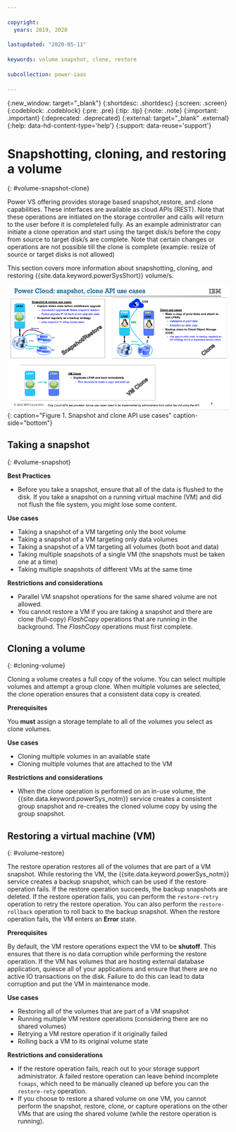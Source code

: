 ```yaml
---

copyright:
  years: 2019, 2020

lastupdated: "2020-05-11"

keywords: volume snapshot, clone, restore

subcollection: power-iaas

---
```


{:new_window: target="_blank"}
{:shortdesc: .shortdesc}
{:screen: .screen}
{:codeblock: .codeblock}
{:pre: .pre}
{:tip: .tip}
{:note: .note}
{:important: .important}
{:deprecated: .deprecated}
{:external: target="_blank" .external}
{:help: data-hd-content-type='help'}
{:support: data-reuse='support'}

# Snapshotting, cloning, and restoring a volume
{: #volume-snapshot-clone}

Power VS offering provides storage based snapshot,restore, and clone capabilities. These interfaces are available as cloud APIs (REST). Note that these operations are initiated on the storage controller and calls will return to the user before it is completeled fully. As an example administrator can initiate a clone operation and start using the target disk/s before the copy from source to target disk/s are complete. Note that certain changes or operations are not possible till the clone is complete (example: resize of source or target disks is not allowed)

This section covers more information about snapshotting, cloning, and restoring {{site.data.keyword.powerSysShort}} volume/s.

![Snapshot and clone API use cases](./images/snapshot-clone-use-cases.png "Snapshot and clone API use cases"){: caption="Figure 1. Snapshot and clone API use cases" caption-side="bottom"}

## Taking a snapshot
{: #volume-snapshot}

**Best Practices**

- Before you take a snapshot, ensure that all of the data is flushed to the disk. If you take a snapshot on a running virtual machine (VM) and did not flush the file system, you might lose some content.

**Use cases**

- Taking a snapshot of a VM targeting only the boot volume
- Taking a snapshot of a VM targeting only data volumes
- Taking a snapshot of a VM targeting all volumes (both boot and data)
- Taking multiple snapshots of a single VM (the snapshots must be taken one at a time)
- Taking multiple snapshots of different VMs at the same time

**Restrictions and considerations**

- Parallel VM snapshot operations for the same shared volume are not allowed.
- You cannot restore a VM if you are taking a snapshot and there are clone (full-copy) *FlashCopy* operations that are running in the background. The *FlashCopy* operations must first complete.

## Cloning a volume
{: #cloning-volume}

Cloning a volume creates a full copy of the volume. You can select multiple volumes and attempt a group clone. When multiple volumes are selected, the clone operation ensures that a consistent data copy is created.

**Prerequisites**

You **must** assign a storage template to all of the volumes you select as clone volumes.

**Use cases**

- Cloning multiple volumes in an available state
- Cloning multiple volumes that are attached to the VM

**Restrictions and considerations**

- When the clone operation is performed on an in-use volume, the {{site.data.keyword.powerSys_notm}} service creates a consistent group snapshot and re-creates the cloned volume copy by using the group snapshot.

## Restoring a virtual machine (VM)
{: #volume-restore}

The restore operation restores all of the volumes that are part of a VM snapshot. While restoring the VM, the {{site.data.keyword.powerSys_notm}} service creates a backup snapshot, which can be used if the restore operation fails. If the restore operation succeeds, the backup snapshots are deleted. If the restore operation fails, you can perform the `restore-retry` operation to retry the restore operation. You can also perform the `restore-rollback` operation to roll back to the backup snapshot. When the restore operation fails, the VM enters an **Error** state.

**Prerequisites**

By default, the VM restore operations expect the VM to be **shutoff**. This ensures that there is no data corruption while performing the restore operation. If the VM has volumes that are hosting external database application, quiesce all of your applications and ensure that there are no active IO transactions on the disk. Failure to do this can lead to data corruption and put the VM in maintenance mode.

**Use cases**

- Restoring all of the volumes that are part of a VM snapshot
- Running multiple VM restore operations (considering there are no shared volumes)
- Retrying a VM restore operation if it originally failed
- Rolling back a VM to its original volume state

**Restrictions and considerations**

- If the restore operation fails, reach out to your storage support administrator. A failed restore operation can leave behind incomplete `fcmaps`, which need to be manually cleaned up before you can the `restore-rety` operation.
- If you choose to restore a shared volume on one VM, you cannot perform the snapshot, restore, clone, or capture operations on the other VMs that are using the shared volume (while the restore operation is running).
